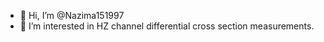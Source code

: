- 👋 Hi, I’m @Nazima151997
- 👀 I’m interested in HZ channel differential cross section measurements.
